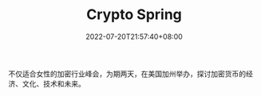 ﻿---
weight: 
title: "Crypto Spring"
description: "不仅适合女性的加密行业峰会，为期两天，在美国加州举办，探讨加密货币的经济、文化、技术和未来"
date: 2022-07-20T21:57:40+08:00
lastmod: 2022-07-20T16:45:40+08:00
draft: false
authors: ["june"]
featuredImage: "crypto-spring.jpg"
link: "https://www.cypherhunter.com/zh-hans/p/crypto-spring/"
tags: ["元宇宙社区","Crypto Spring"]
categories: ["navigation"]
navigation: ["元宇宙社区"]
lightgallery: true
toc: true
pinned: false
recommend: false
recommend1: false
---
不仅适合女性的加密行业峰会，为期两天，在美国加州举办，探讨加密货币的经济、文化、技术和未来。
